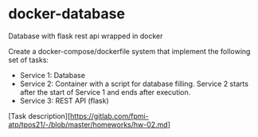 # docker-database
Database with flask rest api wrapped in docker


Create a docker-compose/dockerfile system that implement the following set of tasks:
- Service 1: Database
- Service 2: Container with a script for database filling. Service 2 starts after the start of Service 1 and ends after execution. 
- Service 3: REST API (flask)

[Task description][https://gitlab.com/fpmi-atp/tpos21/-/blob/master/homeworks/hw-02.md]